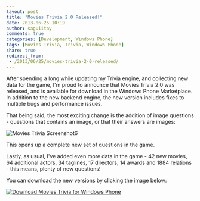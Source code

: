 ```yaml
---
layout: post
title: "Movies Trivia 2.0 Released!"
date: 2013-06-25 10:19
author: saguiitay
comments: true
categories: [Development, Windows Phone]
tags: [Movies Trivia, Trivia, Windows Phone]
share: true
redirect_from:
 - /2013/06/25/movies-trivia-2-0-released/
---
```

After spending a long while updating my Trivia engine, and collecting new data for the game, I'm proud to announce that Movies Trivia 2.0 was released,
and is available for download in the Windows Phone Marketplace. In addition to the new backend engine, the new version includes fixes to multiple
bugs and performance issues.

That being said, the most exciting change is the addition of image questions - questions that contains an image, or that their answers are images:

![Movies Trivia Screenshot6]({{site.url}}/images/movies-trivia-screenshot6.png)

This opens up a complete new set of questions in the game.

Lastly, as usual, I've added even more data in the game - 42 new movies, 64 additional actors, 34 taglines, 17 directors, 14 awards and 1884 relations - this means,
plenty of new questions!

You can download the new versions by clicking the image below:

[![Download Movies Trivia for Windows Phone]({{site.url}}/images/windowsphone_208x67_blu.png "Download Movies Trivia for Windows Phone")](http://www.windowsphone.com/s?appid=e46152fa-1cc8-44bd-a095-4e5ad590a055)
